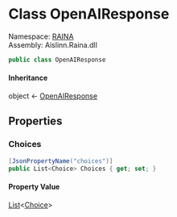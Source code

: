 # <a id="RAINA_OpenAIResponse"></a> Class OpenAIResponse

Namespace: [RAINA](RAINA.md)  
Assembly: Aislinn.Raina.dll  

```csharp
public class OpenAIResponse
```

#### Inheritance

object ← 
[OpenAIResponse](RAINA.OpenAIResponse.md)

## Properties

### <a id="RAINA_OpenAIResponse_Choices"></a> Choices

```csharp
[JsonPropertyName("choices")]
public List<Choice> Choices { get; set; }
```

#### Property Value

 [List](https://learn.microsoft.com/dotnet/api/system.collections.generic.list\-1)<[Choice](RAINA.Choice.md)\>

